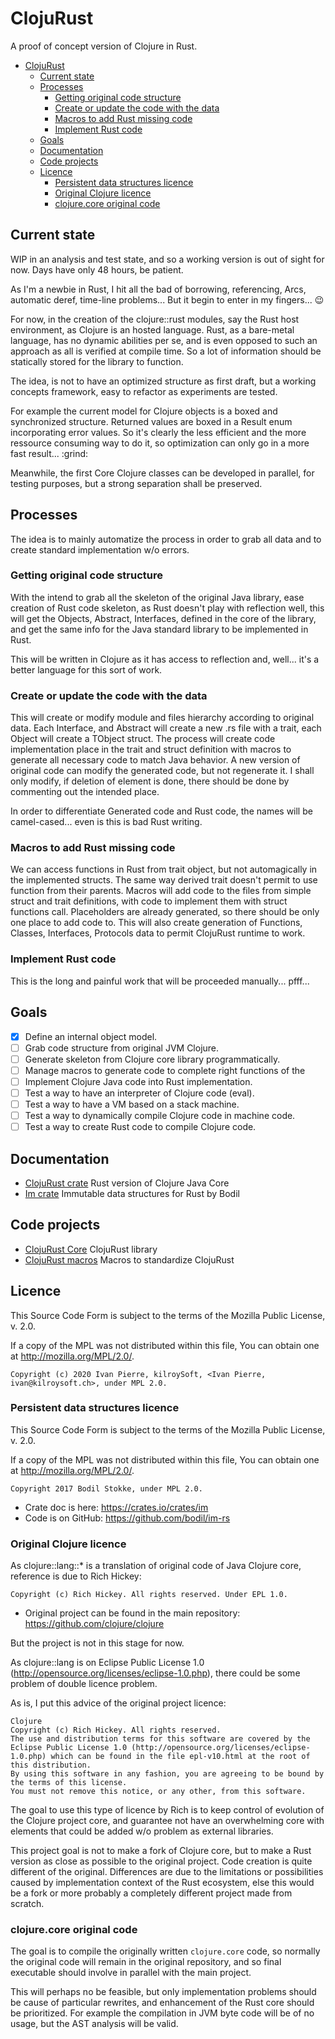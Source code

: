 # ClojuRust
A proof of concept version of Clojure in Rust.

<!-- TOC -->

- [ClojuRust](#clojurust)
    - [Current state](#current-state)
    - [Processes](#processes)
        - [Getting original code structure](#getting-original-code-structure)
        - [Create or update the code with the data](#create-or-update-the-code-with-the-data)
        - [Macros to add Rust missing code](#macros-to-add-rust-missing-code)
        - [Implement Rust code](#implement-rust-code)
    - [Goals](#goals)
    - [Documentation](#documentation)
    - [Code projects](#code-projects)
    - [Licence](#licence)
        - [Persistent data structures licence](#persistent-data-structures-licence)
        - [Original Clojure licence](#original-clojure-licence)
        - [clojure.core original code](#clojurecore-original-code)

<!-- /TOC -->

## Current state
WIP in an analysis and test state, and so a working version is out of sight for now. Days have only 48 hours, be patient.

As I'm a newbie in Rust, I hit all the bad of borrowing, referencing, Arcs, automatic deref, time-line problems... But it begin to enter in my fingers... :wink:

For now, in the creation of the clojure::rust modules, say the Rust host environment, as Clojure is an hosted language. Rust, as a bare-metal language, has no dynamic abilities per se, and is even opposed to such an approach as all is verified at compile time. So a lot of information should be statically stored for the library to function.

The idea, is not to have an optimized structure as first draft, but a working concepts framework, easy to refactor as experiments are tested.

For example the current model for Clojure objects is a boxed and synchronized structure. Returned values are boxed in a Result enum incorporating error values. So it's clearly the less efficient and the more ressource consuming way to do it, so optimization can only go in a more fast result... :grind:

Meanwhile, the first Core Clojure classes can be developed in parallel, for testing purposes, but a strong separation shall be preserved.

## Processes
The idea is to mainly automatize the process in order to grab all data and to create standard implementation w/o errors.

### Getting original code structure
With the intend to grab all the skeleton of the original Java library, ease creation of Rust code skeleton, as Rust doesn't play with reflection well, this will get the Objects, Abstract, Interfaces, defined in the core of the library, and get the same info for the Java standard library to be implemented in Rust.

This will be written in Clojure as it has access to reflection and, well... it's a better language for this sort of work.

### Create or update the code with the data
This will create or modify module and files hierarchy according to original data. Each Interface, and Abstract will create a new .rs file with a trait, each Object will create a TObject struct. The process will create code implementation place in the trait and struct definition with macros to generate all necessary code to match Java behavior. A new version of original code can modify the generated code, but not regenerate it. I shall only modify, if deletion of element is done, there should be done by commenting out the intended place.

In order to differentiate Generated code and Rust code, the names will be camel-cased... even is this is bad Rust writing. 

### Macros to add Rust missing code
We can access functions in Rust from trait object, but not automagically in the implemented structs. The same way derived trait doesn't permit to use function from their parents. Macros will add code to the files from simple struct and trait definitions, with code to implement them with struct functions call. Placeholders are already generated, so there should be only one place to add code to. This will also create generation of Functions, Classes, Interfaces, Protocols data to permit ClojuRust runtime to work.

### Implement Rust code
This is the long and painful work that will be proceeded manually... pfff...

## Goals
* [X] Define an internal object model.
* [ ] Grab code structure from original JVM Clojure. 
* [ ] Generate skeleton from Clojure core library programmatically.
* [ ] Manage macros to generate code to complete right functions of the 
* [ ] Implement Clojure Java code into Rust implementation.
* [ ] Test a way to have an interpreter of Clojure code (eval).
* [ ] Test a way to have a VM based on a stack machine.
* [ ] Test a way to dynamically compile Clojure code in machine code.
* [ ] Test a way to create Rust code to compile Clojure code.

## Documentation
* [ClojuRust crate](https://clojurust.github.io/clojurust.doc/clojurust/) Rust version of Clojure Java Core
* [Im crate](https://clojurust.github.io/clojurust.doc/im/) Immutable data structures for Rust by Bodil

## Code projects
* [ClojuRust Core](https://github.com/clojurust/clojurust) ClojuRust library
* [ClojuRust macros](https://github.com/clojurust/clojurust-macros) Macros to standardize ClojuRust


## Licence
This Source Code Form is subject to the terms of the Mozilla Public License, v. 2.0. 

If a copy of the MPL was not distributed within this file, You can obtain one at http://mozilla.org/MPL/2.0/.

    Copyright (c) 2020 Ivan Pierre, kilroySoft, <Ivan Pierre, ivan@kilroysoft.ch>, under MPL 2.0.

### Persistent data structures licence
This Source Code Form is subject to the terms of the Mozilla Public License, v. 2.0. 

If a copy of the MPL was not distributed within this file, You can obtain one at http://mozilla.org/MPL/2.0/.

    Copyright 2017 Bodil Stokke, under MPL 2.0.

* Crate doc is here: https://crates.io/crates/im
* Code is on GitHub: https://github.com/bodil/im-rs

### Original Clojure licence
As clojure::lang::* is a translation of original code of Java Clojure core, reference is due to Rich Hickey:

    Copyright (c) Rich Hickey. All rights reserved. Under EPL 1.0.

* Original project can be found in the main repository: https://github.com/clojure/clojure

But the project is not in this stage for now.

As clojure::lang is on Eclipse Public License 1.0 (http://opensource.org/licenses/eclipse-1.0.php), there could be some problem of double licence problem.

As is, I put this advice of the original project licence:

    Clojure
    Copyright (c) Rich Hickey. All rights reserved.
    The use and distribution terms for this software are covered by the Eclipse Public License 1.0 (http://opensource.org/licenses/eclipse-1.0.php) which can be found in the file epl-v10.html at the root of this distribution.
    By using this software in any fashion, you are agreeing to be bound by the terms of this license.
    You must not remove this notice, or any other, from this software.

The goal to use this type of licence by Rich is to keep control of evolution of the Clojure project core, and guarantee not have an overwhelming core with elements that could be added w/o problem as external libraries.

This project goal is not to make a fork of Clojure core, but to make a Rust version as close as possible to the original project. Code creation is quite different of the original. Differences are due to the limitations or possibilities caused by implementation context of the Rust ecosystem, else this would be a fork or more probably a completely different project made from scratch.

### clojure.core original code
The goal is to compile the originally written `clojure.core` code, so normally the original code will remain in the original repository, and so final executable should involve in parallel with the main project.

This will perhaps no be feasible, but only implementation problems should be cause of particular rewrites, and enhancement of the Rust core should be prioritized. For example the compilation in JVM byte code will be of no usage, but the AST analysis will be valid.
